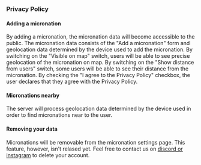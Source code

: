 <section>
<h3>Privacy Policy</h3>
<h4> Adding a micronation </h4>
<p>
    By adding a micronation, the micronation data will become accessible to the public.
    The micronation data consists of the "Add a micronation" form and geolocation data determined by the device used to add the micronation.
    By switching on the "Visible on map" switch, users will be able to see precise geolocation of the micronation on map.
    By switching on the "Show distance from users" switch, some users will be able to see their distance from the micronation.
    By checking the "I agree to the Privacy Policy" checkbox, the user declares that they agree with the Privacy Policy.
</p>

<h4> Micronations nearby </h4>
<p>
    The server will process geolocation data determined by the device used in order to find micronations near to the user.
</p>

<h4> Removing your data </h4>
<p>
    Micronations will be removable from the micronation settings page.
    This feature, however, isn't relased yet. Feel free to contact us on <a href="info.html">discord or instagram</a> to delete your account.
</p></section>
